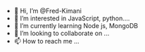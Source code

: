 - 👋 Hi, I’m @Fred-Kimani
- 👀 I’m interested in JavaScript, python....
- 🌱 I’m currently learning Node js, MongoDB
- 💞️ I’m looking to collaborate on ...
- 📫 How to reach me ...

<!---
Fred-Kimani/Fred-Kimani is a ✨ special ✨ repository because its `README.md` (this file) appears on your GitHub profile.
You can click the Preview link to take a look at your changes.
--->
